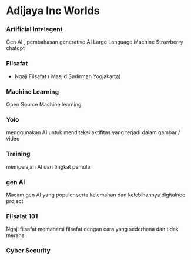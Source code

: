 # Adijaya Inc Worlds

### Artificial Intelegent 

Gen AI , pembahasan generative AI 
Large Language Machine 
Strawberry chatgpt

### Filsafat 

- Ngaji Filsafat ( Masjid Sudirman Yogjakarta)



### Machine Learning
Open Source Machine learning 

### Yolo
menggunakan AI untuk menditeksi aktifitas yang terjadi dalam gambar / video

### Training 
mempelajari AI dari tingkat pemula
### gen AI
Macam gen AI yang populer serta kelemahan dan kelebihannya
digitalneo project

### Filsalat 101
Ngaji filsafat 
memahami filsafat dengan cara yang sederhana dan tidak merana

### Cyber Security 